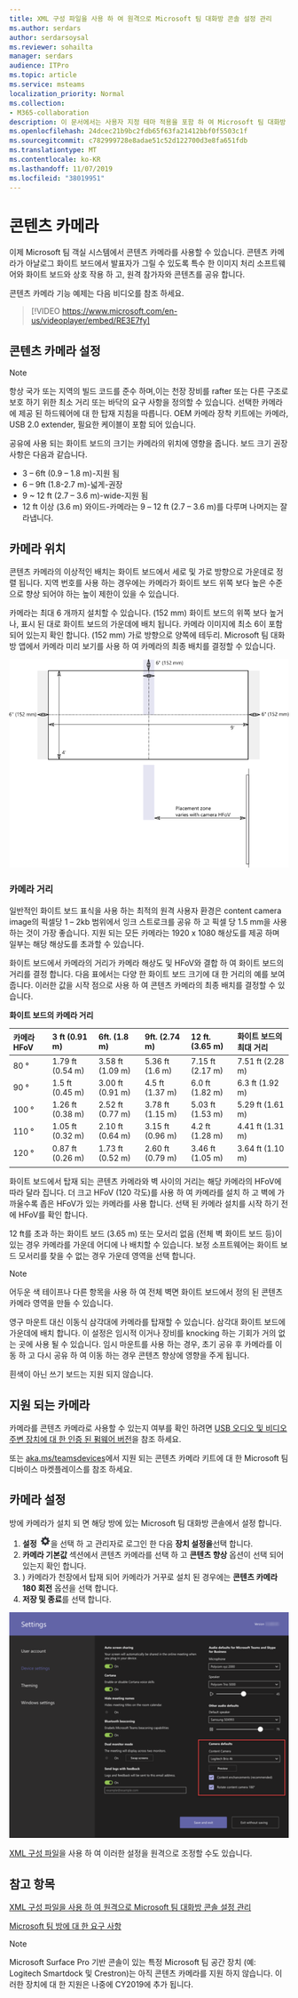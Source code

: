 ```yaml
---
title: XML 구성 파일을 사용 하 여 원격으로 Microsoft 팀 대화방 콘솔 설정 관리
ms.author: serdars
author: serdarsoysal
ms.reviewer: sohailta
manager: serdars
audience: ITPro
ms.topic: article
ms.service: msteams
localization_priority: Normal
ms.collection:
- M365-collaboration
description: 이 문서에서는 사용자 지정 테마 적용을 포함 하 여 Microsoft 팀 대화방 장치에서 사용 하는 기본 설정의 원격 관리에 대해 설명 합니다.
ms.openlocfilehash: 24dcec21b9bc2fdb65f63fa21412bbf0f5503c1f
ms.sourcegitcommit: c782999728e8adae51c52d122700d3e8fa651fdb
ms.translationtype: MT
ms.contentlocale: ko-KR
ms.lasthandoff: 11/07/2019
ms.locfileid: "38019951"
---
```

# <a name="content-cameras"></a>콘텐츠 카메라

이제 Microsoft 팀 객실 시스템에서 콘텐츠 카메라를 사용할 수 있습니다. 콘텐츠 카메라가 아날로그 화이트 보드에서 발표자가 그릴 수 있도록 특수 한 이미지 처리 소프트웨어와 화이트 보드와 상호 작용 하 고, 원격 참가자와 콘텐츠를 공유 합니다.

콘텐츠 카메라 기능 예제는 다음 비디오를 참조 하세요.

> [!VIDEO https://www.microsoft.com/en-us/videoplayer/embed/RE3E7fy]

## <a name="set-up-a-content-camera"></a>콘텐츠 카메라 설정

> [!NOTE]
> 항상 국가 또는 지역의 빌드 코드를 준수 하며,이는 천장 장비를 rafter 또는 다른 구조로 보호 하기 위한 최소 거리 또는 바닥의 요구 사항을 정의할 수 있습니다. 선택한 카메라에 제공 된 하드웨어에 대 한 탑재 지침을 따릅니다. OEM 카메라 장착 키트에는 카메라, USB 2.0 extender, 필요한 케이블이 포함 되어 있습니다.

공유에 사용 되는 화이트 보드의 크기는 카메라의 위치에 영향을 줍니다. 보드 크기 권장 사항은 다음과 같습니다.

- 3 – 6ft (0.9 – 1.8 m)-지원 됨
- 6 – 9ft (1.8-2.7 m)-넓게-권장
- 9 ~ 12 ft (2.7 – 3.6 m)-wide-지원 됨
- 12 ft 이상 (3.6 m) 와이드-카메라는 9 – 12 ft (2.7 – 3.6 m)를 다루며 나머지는 잘라냅니다.

## <a name="camera-location"></a>카메라 위치

콘텐츠 카메라의 이상적인 배치는 화이트 보드에서 세로 및 가로 방향으로 가운데로 정렬 됩니다. 지역 번호를 사용 하는 경우에는 카메라가 화이트 보드 위쪽 보다 높은 수준으로 향상 되어야 하는 높이 제한이 있을 수 있습니다.

카메라는 최대 6 개까지 설치할 수 있습니다. (152 mm) 화이트 보드의 위쪽 보다 높거나, 표시 된 대로 화이트 보드의 가운데에 배치 됩니다. 카메라 이미지에 최소 6이 포함 되어 있는지 확인 합니다. (152 mm) 가로 방향으로 양쪽에 테두리. Microsoft 팀 대화방 앱에서 카메라 미리 보기를 사용 하 여 카메라의 최종 배치를 결정할 수 있습니다.

![콘텐츠 카메라 배치 다이어그램](../media/Magic-whiteboard.png)

### <a name="camera-distances"></a>카메라 거리

일반적인 화이트 보드 표식을 사용 하는 최적의 원격 사용자 환경은 content camera image의 픽셀당 1 – 2kb 범위에서 잉크 스트로크를 공유 하 고 픽셀 당 1.5 mm을 사용 하는 것이 가장 좋습니다. 지원 되는 모든 카메라는 1920 x 1080 해상도를 제공 하며 일부는 해당 해상도를 초과할 수 있습니다.

화이트 보드에서 카메라의 거리가 카메라 해상도 및 HFoV와 결합 하 여 화이트 보드의 거리를 결정 합니다. 다음 표에서는 다양 한 화이트 보드 크기에 대 한 거리의 예를 보여 줍니다. 이러한 값을 시작 점으로 사용 하 여 콘텐츠 카메라의 최종 배치를 결정할 수 있습니다.

**화이트 보드의 카메라 거리**

| 카메라 HFoV |3 ft (0.91 m)     | 6ft. (1.8 m)    | 9ft. (2.74 m)        |12 ft.  (3.65 m)         | 화이트 보드의 최대 거리  |
|:---         |:---               |:---                |:---                 |:---             | :--- |
| 80 °         | 1.79 ft (0.54 m) | 3.58 ft (1.09 m)  | 5.36 ft (1.6 m)    |7.15 ft (2.17 m) |7.51 ft (2.28 m) |
| 90 °         | 1.5 ft (0.45 m) | 3.00 ft (0.91 m)   | 4.5 ft (1.37 m)    |6.0 ft (1.82 m)    |6.3 ft (1.92 m) |
| 100 °        | 1.26 ft (0.38 m)| 2.52 ft (0.77 m)   | 3.78 ft (1.15 m)   |5.03 ft (1.53 m)   |5.29 ft (1.61 m) |
| 110 °        | 1.05 ft (0.32 m)| 2.10 ft (0.64 m)   | 3.15 ft (0.96 m)   |4.2 ft (1.28 m)    |4.41 ft (1.31 m) |
| 120 °        | 0.87 ft (0.26 m)| 1.73 ft (0.52 m)   | 2.60 ft (0.79 m)   |3.46 ft (1.05 m)   |3.64 ft (1.10 m) |
|             |               |                  |                  |        |                    |                  |

화이트 보드에서 탑재 되는 콘텐츠 카메라와 벽 사이의 거리는 해당 카메라의 HFoV에 따라 달라 집니다. 더 크고 HFoV (120 각도)를 사용 하 여 카메라를 설치 하 고 벽에 가까울수록 좁은 HFoV가 있는 카메라를 사용 합니다. 선택 된 카메라 설치를 시작 하기 전에 HFoV를 확인 합니다.

12 ft를 초과 하는 화이트 보드 (3.65 m) 또는 모서리 없음 (전체 벽 화이트 보드 등)이 있는 경우 카메라를 가운데 어디에 나 배치할 수 있습니다. 보정 소프트웨어는 화이트 보드 모서리를 찾을 수 없는 경우 가운데 영역을 선택 합니다.

> [!NOTE]
> 어두운 색 테이프나 다른 항목을 사용 하 여 전체 벽면 화이트 보드에서 정의 된 콘텐츠 카메라 영역을 만들 수 있습니다.
>
> 영구 마운트 대신 이동식 삼각대에 카메라를 탑재할 수 있습니다. 삼각대 화이트 보드에 가운데에 배치 합니다. 이 설정은 임시적 이거나 장비를 knocking 하는 기회가 거의 없는 곳에 사용 될 수 있습니다. 임시 마운트를 사용 하는 경우, 초기 공유 후 카메라를 이동 하 고 다시 공유 하 여 이동 하는 경우 콘텐츠 향상에 영향을 주게 됩니다.
>
> 흰색이 아닌 쓰기 보드는 지원 되지 않습니다.

## <a name="supported-cameras"></a>지원 되는 카메라

카메라를 콘텐츠 카메라로 사용할 수 있는지 여부를 확인 하려면 [USB 오디오 및 비디오 주변 장치에 대 한 인증 된 펌웨어 버전](requirements.md#certified-firmware-versions-for-usb-audio-and-video-peripherals)을 참조 하세요.

또는 [aka.ms/teamsdevices](https://aka.ms/teamsdevices)에서 지원 되는 콘텐츠 카메라 키트에 대 한 Microsoft 팀 디바이스 마켓플레이스를 참조 하세요.

## <a name="camera-settings"></a>카메라 설정

방에 카메라가 설치 되 면 해당 방에 있는 Microsoft 팀 대화방 콘솔에서 설정 합니다.

1. **설정** ![설정 아이콘](../media/70f1b43f-16d6-4172-9139-71d845c4ed5c.png)을 선택 하 고 관리자로 로그인 한 다음 **장치 설정을**선택 합니다.
2. **카메라 기본값** 섹션에서 콘텐츠 카메라를 선택 하 고 **콘텐츠 향상** 옵션이 선택 되어 있는지 확인 합니다.
3. ) 카메라가 천장에서 탑재 되어 카메라가 거꾸로 설치 된 경우에는 **콘텐츠 카메라 180 회전** 옵션을 선택 합니다.
4. **저장 및 종료**를 선택 합니다.

![콘텐츠 카메라 설정](../media/content-camera.png)

[XML 구성 파일](xml-config-file.md)을 사용 하 여 이러한 설정을 원격으로 조정할 수도 있습니다.

## <a name="see-also"></a>참고 항목

[XML 구성 파일을 사용 하 여 원격으로 Microsoft 팀 대화방 콘솔 설정 관리](xml-config-file.md)

[Microsoft 팀 방에 대 한 요구 사항](requirements.md)

> [!NOTE]
> Microsoft Surface Pro 기반 콘솔이 있는 특정 Microsoft 팀 공간 장치 (예: Logitech Smartdock 및 Crestron)는 아직 콘텐츠 카메라를 지원 하지 않습니다. 이러한 장치에 대 한 지원은 나중에 CY2019에 추가 됩니다. 
>
